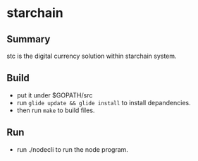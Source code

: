 # starchain

## Summary

stc is the digital currency solution within starchain system.

## Build

- put it under $GOPATH/src
- run `glide update && glide install` to install depandencies.
- then run `make` to build files.

## Run

- run ./nodecli to run the node program.